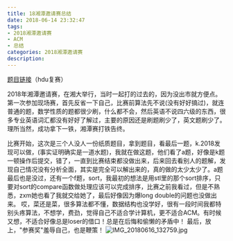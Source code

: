 ```yaml
---
title: 18湘潭邀请赛总结
date: 2018-06-14 23:32:47
tags:
- 2018湘潭邀请赛
- ACM
- 总结
categories: 2018湘潭邀请赛
description:
---
```


[题目链接](http://acm.hdu.edu.cn/downloads/2018ccpc_hn.pdf)（hdu复赛）

2018年湘潭邀请赛，在湘大举行，当时一起打的过去的，因为没出市就方便点。第一次参加现场赛，首先反省一下自己，比赛前算法先不说(没有好好搞过)，就连普通的题，数学性质的题都很少刷，什么都不会，然后英语不说四六级的东西，很多专业英语词汇都没有好好了解过，主要的原因还是刷题刷少了，英文题刷少了。理所当然，成功拿下一铁，湘潭赛打铁告终。

比赛开始，这次是三个人没人一份纸质题目，拿到题目，看最后一题，k.2018发现可以做，(事实证明确实是一道水题)，我就在做这题，他们看了a题，好像是k题一顿操作后提交，错了，一直到比赛结束都没做出来，后来回去看别人的题解，发现自己情况没有分析全面，其实是完全可以解出来的，真的做的太少太少了。a题最后也是没过，还有一个f题，sort，我最初的想法是用stl里的那个sort排序，只要对sort的compare函数做处理应该可以完成排序，比赛之前我看过，但是不熟悉，zxm她也看了我就交给她了，最后好像因为爆long double的问题也没做出来。
哎，菜还是菜，很多算法都不懂，数据结构也没学好，很有一段时间我都特别头疼算法，不想学，费劲，觉得自己不适合学计算机，更不适合ACM。有时候又想，不适合好像总是loser的借口！总是在后悔和偷懒的矛盾中！
最后，放上，"参赛奖"羞辱自己，也是鞭策！
![IMG_20180616_132759.jpg](https://i.loli.net/2018/06/16/5b249fed84000.jpg)

